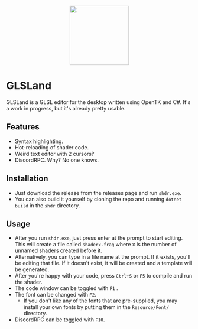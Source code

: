 <p align="center">
  <img width="160px" src="https://raw.githubusercontent.com/pleasegivesource/glsland/master/shdr/code-edit.svg"/>
</p>

# GLSLand

GLSLand is a GLSL editor for the desktop written using OpenTK and C#. It's a work in progress, but it's already pretty usable.

## Features

- Syntax highlighting.
- Hot-reloading of shader code.
- Weird text editor with 2 cursors‽
- DiscordRPC. Why? No one knows.

## Installation

- Just download the release from the releases page and run `shdr.exe`.
- You can also build it yourself by cloning the repo and running `dotnet build` in the `shdr` directory.

## Usage
- After you run `shdr.exe`, just press enter at the prompt to start editing. 
This will create a file called `shaderx.frag` where x is the number of unnamed shaders created before it.
- Alternatively, you can type in a file name at the prompt. If it exists, you'll be editing that file. 
If it doesn't exist, it will be created and a template will be generated.
- After you're happy with your code, press `Ctrl+S` or `F5` to compile and run the shader.
- The code window can be toggled with `F1` .
- The font can be changed with `F2`.
    - If you don't like any of the fonts that are pre-supplied, you may install your own fonts by putting them in the `Resource/Font/` directory.
- DiscordRPC can be toggled with `F10`.